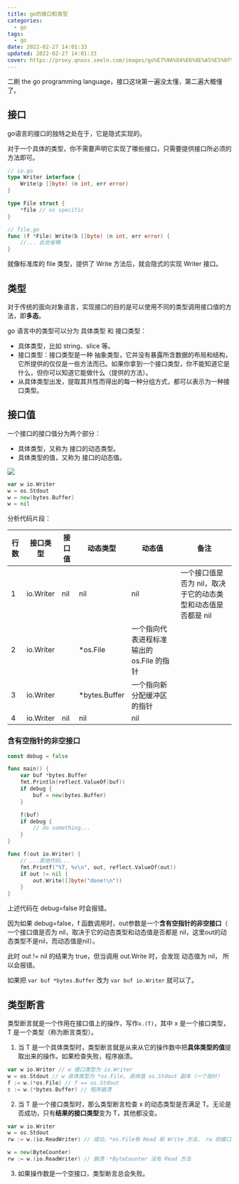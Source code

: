 ```yaml
---
title: go的接口和类型
categories:
  - go
tags:
  - go
date: 2022-02-27 14:01:33
updated: 2022-02-27 14:01:33
cover: https://proxy.qnoss.seeln.com/images/go%E7%9A%84%E6%8E%A5%E5%8F%A3%E4%B8%8E%E7%B1%BB%E5%9E%8B.png
---
```


二刷 the go programming language，接口这块第一遍没太懂，第二遍大概懂了。



## 接口

go语言的接口的独特之处在于，它是隐式实现的。

对于一个具体的类型，你不需要声明它实现了哪些接口，只需要提供接口所必须的方法即可。

```go
// io.go
type Writer interface {
	Write(p []byte) (n int, err error)
}

type File struct {
	*file // os specific
}

// file.go
func (f *File) Write(b []byte) (n int, err error) {
    //... 此处省略
}
```

就像标准库的  file 类型，提供了 Write 方法后，就会隐式的实现 Writer 接口。



## 类型

对于传统的面向对象语言，实现接口的目的是可以使用不同的类型调用接口值的方法，即**多态**。

go 语言中的类型可以分为 具体类型 和 接口类型：

- 具体类型，比如 string、slice 等。
- 接口类型：接口类型是一种 抽象类型，它并没有暴露所含数据的布局和结构，它所提供的仅仅是一些方法而已。如果你拿到一个接口类型，你不能知道它是什么，但你可以知道它能做什么（提供的方法）。
- 从具体类型出发，提取其共性而得出的每一种分组方式，都可以表示为一种接口类型。



## 接口值

一个接口的接口值分为两个部分：

- 具体类型，又称为 接口的动态类型。
- 具体类型的值，又称为 接口的动态值。

![](https://proxy.qnoss.seeln.com/images/go%E7%9A%84%E6%8E%A5%E5%8F%A3%E4%B8%8E%E7%B1%BB%E5%9E%8B.png)

```go
var w io.Writer
w = os.Stdout
w = new(bytes.Buffer)
w = nil
```

分析代码片段：

| 行数 | 接口类型  | 接口值 | 动态类型      | 动态值                                    | 备注                                                         |
| ---- | --------- | ------ | ------------- | ----------------------------------------- | ------------------------------------------------------------ |
| 1    | io.Writer | nil    | nil           | nil                                       | 一个接口值是否为 nil，取决于它的动态类型和动态值是否都是 nil |
| 2    | io.Writer |        | *os.File      | 一个指向代表进程标准输出的 os.File 的指针 |                                                              |
| 3    | io.Writer |        | *bytes.Buffer | 一个指向新分配缓冲区的指针                |                                                              |
| 4    | io.Writer | nil    | nil           | nil                                       |                                                              |



### 含有空指针的非空接口

```go
const debug = false

func main() {
	var buf *bytes.Buffer
	fmt.Println(reflect.ValueOf(buf))
	if debug {
		buf = new(bytes.Buffer)
	}

	f(buf)
	if debug {
		// do something...
	}
}

func f(out io.Writer) {
	// ...其他代码...
	fmt.Printf("%T, %v\n", out, reflect.ValueOf(out))
	if out != nil {
		out.Write([]byte("done!\n"))
	}
}
```

上述代码在 debug=false 时会报错。

因为如果 debug=false，f 函数调用时，out参数是一个**含有空指针的非空接口**（  一个接口值是否为 nil，取决于它的动态类型和动态值是否都是 nil，这里out的动态类型不是nil，而动态值是nil）。

此时 out != nil 的结果为 true，但当调用 out.Write 时，会发现 动态值为 nil， 所以会报错。 

如果把 `var buf *bytes.Buffer` 改为 `var buf io.Writer` 就可以了。



## 类型断言

类型断言就是一个作用在接口值上的操作，写作`x.(T)`，其中 x 是一个接口类型，T 是一个类型（称为断言类型）。

1. 当 T 是一个具体类型时，类型断言就是从来从它的操作数中把**具体类型的值**提取出来的操作。如果检查失败，程序崩溃。

```go
var w io.Writer // w 接口类型为 io.Writer
w = os.Stdout // w 具体类型为 *os.File, 具体值 os.Stdout 副本（一个指针）
f := w.(*os.File) // f == os.Stdout
c := w.(*bytes.Buffer) // 程序崩溃
```

2. 当 T 是一个接口类型时，那么类型断言检查 x 的动态类型是否满足 T。无论是否成功，只有**结果的接口类型**变为 T，其他都没变。

```go
var w io.Writer
w = os.Stdout
rw := w.(io.ReadWriter) // 成功，*os.File有 Read 和 Write 方法， rw 的接口类型为 io.ReadWriter

w = new(ByteCounter)
rw := w.(io.ReadWriter) // 崩溃：*ByteCounter 没有 Read 方法
```

3. 如果操作数是一个空接口，类型断言总会失败。